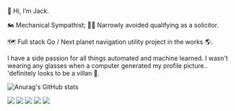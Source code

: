 👋 Hi, I’m Jack.

🏍️ Mechanical Sympathist; 🧑‍⚖️ Narrowly avoided qualifying as a solicitor.

🗺️ Full stack Go / Next planet navigation utility project in the works 🌎. 

I have a side passion for all things automated and machine learned. I wasn't wearing any glasses when a computer generated my profile picture.. 'definitely looks to be a villan 🦹.

![Anurag's GitHub stats](https://github-readme-stats.vercel.app/api?username=lambdajack&count_private=true&show_icons=true&theme=tokyonight)

<div align="left">
  <img src="https://img.shields.io/badge/Go-%2300aed8.svg?style=for-the-badge&logo=go&logoColor=white"\>
  <img src="https://img.shields.io/badge/typescript-3178C6.svg?style=for-the-badge&logo=typescript&logoColor=white"\>
  <img src="https://img.shields.io/badge/node-339933.svg?style=for-the-badge&logo=node.js&logoColor=white"\>
  <img src="https://img.shields.io/badge/react-61DAFB?style=for-the-badge&logo=react&logoColor=white"\>
  <img src="https://img.shields.io/badge/Blue%20Team-0062ff?style=for-the-badge&logo=wireshark&logoColor=white"\>
</div>



<!---
jacksbrand/jacksbrand is a ✨ special ✨ repository because its `README.md` (this file) appears on your GitHub profile.
You can click the Preview link to take a look at your changes.
--->
